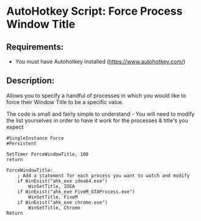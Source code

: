 # AutoHotkey Script: Force Process Window Title

## Requirements:
- You must have Autohotkey installed (https://www.autohotkey.com/)

## Description:
Allows you to specify a handful of processes in which you would like to force their Window Title to be a specific value.

The code is small and fairly simple to understand - You will need to modify the list yourselves in order to have it work for the processes & title's you expect
```
#SingleInstance Force
#Persistent

SetTimer ForceWindowTitle, 100
return

ForceWindowTitle:
    ; Add a statement for each process you want to watch and modify
    if WinExist("ahk_exe idea64.exe")
        WinSetTitle, IDEA
    if WinExist("ahk_exe FiveM_GTAProcess.exe")
        WinSetTitle, FiveM
    if WinExist("ahk_exe chrome.exe")
        WinSetTitle, Chrome
Return
```